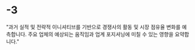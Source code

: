 # -3
"과거 실적 및 전략적 이니셔티브를 기반으로 경쟁사의 활동 및 시장 점유율 변화를 예측합니다. 주요 업체의 예상되는 움직임과 업계 포지셔닝에 미칠 수 있는 영향을 요약합니다."
